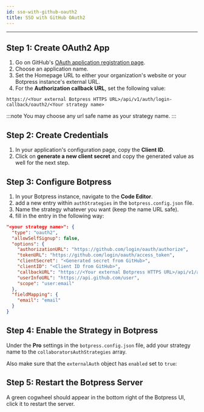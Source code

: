 ```yaml
---
id: sso-with-github-oauth2
title: SSO with GitHub OAuth2
---
```


--------------------

## Step 1: Create OAuth2 App

1. Go on GitHub's [OAuth application registration page](https://github.com/settings/applications/new).
1. Choose an application name.
1. Set the Homepage URL to either your organization's website or your Botpress instance's external URL. 
1. For the **Authorization callback URL**, set the following value:

`https://<Your external Botpress HTTPS URL>/api/v1/auth/login-callback/oauth2/<Your strategy name>`

:::note
You may choose any url safe name as your strategy name.
:::

## Step 2: Create Credentials

1. In your application's configuration page, copy the **Client ID**.
1. Click on **generate a new client secret** and copy the generated value as well for the next step.

## Step 3: Configure Botpress

1. In your Botpress instance, navigate to the **Code Editor**.
1. add a new entry within `authStrategies` in the `botpress.config.json` file.
  1. Name the strategy whatever you want (keep the name URL safe).
  1. fill in the entry in the following way:

```json
"<your strategy name>": {
  "type": "oauth2",
  "allowSelfSignup": false,
  "options": {
    "authorizationURL": "https://github.com/login/oauth/authorize",
    "tokenURL": "https://github.com/login/oauth/access_token",
    "clientSecret": "<Generated secret from GitHub>",
    "clientID": "<Client ID from GitHub>",
    "callbackURL": "https://<Your external Botpress HTTPS URL>/api/v1/auth/login-callback/oauth2/<Your strategy name>",
    "userInfoURL": "https://api.github.com/user",
    "scope": "user:email"
  },
  "fieldMapping": {
    "email": "email"
  }
}
```

## Step 4: Enable the Strategy in Botpress

Under the **Pro** settings in the `botpress.config.json` file, add your strategy name to the `collaboratorsAuthStrategies` array.

Also make sure that the `externalAuth` object has `enabled` set to `true`:

## Step 5: Restart the Botpress Server

A green cogwheel should appear in the bottom right of the Botpress UI, click it to restart the server.
